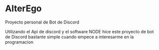 # AlterEgo
Proyecto personal de Bot de Discord

Utilizando el Api de discord y el software NODE hice este proyecto de bot de Discord bastante simple cuando empece a interesarme en la programacion
